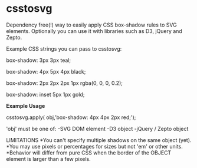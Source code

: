 

csstosvg
========
Dependency free(!) way to easily apply CSS box-shadow rules to SVG elements. Optionally you can use it with libraries such as D3, jQuery and Zepto.

Example CSS strings you can pass to csstosvg:

box-shadow: 3px 3px teal;

box-shadow: 4px 5px 4px black;

box-shadow: 2px 2px 2px 1px rgba(0, 0, 0, 0.2);

box-shadow: inset 5px 1px gold;


**Example Usage**

csstosvg.apply( obj,'box-shadow: 4px 4px 2px red;');


'obj' must be one of:
-SVG DOM element
-D3 object
-jQuery / Zepto object


LIMITATIONS
*You can't specify multiple shadows on the same object (yet).
*You may use pixels or percentages for sizes but not 'em' or other units.
*Behavior will differ from pure CSS when the border of the OBJECT element is larger than a few pixels.


